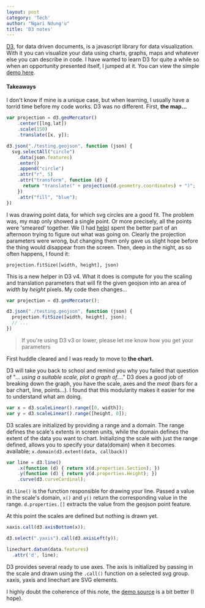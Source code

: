 ```yaml
---
layout: post
category: 'Tech'
author: "Ngari Ndung'u"
title: 'D3 notes'
---
```


[D3], for data driven documents, is a javascript library for data visualization. With it you can visualize your data using charts, graphs, maps and whatever else you can describe in code.
I have wanted to learn D3 for quite a while so when an opportunity presented itself, I jumped at it. You can view the simple [demo here].

#### Takeaways

I don't know if mine is a unique case, but when learning, I usually have a torrid time before my code works. D3 was no different. First, **the map...**

~~~ javascript
var projection = d3.geoMercator()
    .center([lng,lat])
    .scale(150)
    .translate([x, y]);

d3.json("./testing.geojson", function (json) {
  svg.selectAll("circle")
    .data(json.features)
    .enter()
    .append("circle")
    .attr("r", 5)
    .attr("transform", function (d) {
      return "translate(" + projection(d.geometry.coordinates) + ")";
    })
    .attr("fill", "blue");
})
~~~

I was drawing point data, for which svg circles are a good fit. The problem was, my map only showed a single point. Or more precisely, all the points were 'smeared' together.
We (I had [help]) spent the better part of an afternoon trying to figure out what was going on. Clearly the projection parameters were wrong, but changing them only gave us slight hope before the thing would disappear from the screen.
Then, deep in the night, as so often happens, I found it:

`projection.fitSize([width, height], json)`

This is a new helper in D3 v4. What it does is compute for you the scaling and translation parameters that will fit the given geojson into an area of *width* by *height* pixels. My code then changes...

~~~ javascript
var projection = d3.geoMercator();

d3.json("./testing.geojson", function (json) {
  projection.fitSize([width, height], json);
  // ...
})
~~~

> If you're using D3 v3 or lower, please let me know how you get your parameters

First huddle cleared and I was ready to move to **the chart.**

D3 will take you back to school and remind you why you failed that question of "*... using a suitable scale, plot a graph of...*."
D3 does a good job of breaking down the graph, you have the scale, axes and the *meat* (bars for a bar chart, line, points...).
I found that this modularity makes it easier for me to understand what am doing.

~~~ js
var x = d3.scaleLinear().range([0, width]);
var y = d3.scaleLinear().range([height, 0]);
~~~   

D3 scales are initialized by providing a range and a domain. The range defines the scale's extents in screen units, while the domain defines the extent of the data you want to chart.
Initializing the scale with just the range defined, allows you to specify your data(domain) when it becomes available; `x.domain(d3.extent(data, callback))`

~~~ js
var line = d3.line()
    .x(function (d) { return x(d.properties.Section); })
    .y(function (d) { return y(d.properties.Height); })
    .curve(d3.curveCardinal);
~~~

`d3.line()` is the function responsible for drawing your line. Passed a value in the scale's domain, `x()` and `y()` return the corresponding value in the range.
`d.properties.[]` extracts the value from the geojson point feature.

At this point the scales are defined but nothing is drawn yet.

~~~ js
xaxis.call(d3.axisBottom(x));

d3.select(".yaxis").call(d3.axisLeft(y));

linechart.datum(data.features)
  .attr('d', line);
~~~

D3 provides several ready to use axes. The axis is initialized by passing in the scale and drawn using the `.call()` function on a selected svg group.
xaxis, yaxis and linechart are SVG <g> elements.

I highly doubt the coherence of this note, the [demo source] is a bit better (I hope).

[D3]: http://d3js.org/
[demo here]: https://ngarindungu.me.ke/pipe-map
[help]: http://openmaps.github.io/
[demo source]:  https://github.com/NgariNdungu/pipe-map/blob/master/assets/js/pipe.js
